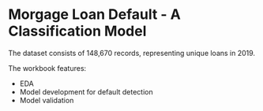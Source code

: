 # Morgage Loan Default - A Classification Model

The dataset consists of 148,670 records, representing unique loans in 2019.

The workbook features:
- EDA
- Model development for default detection
- Model validation

